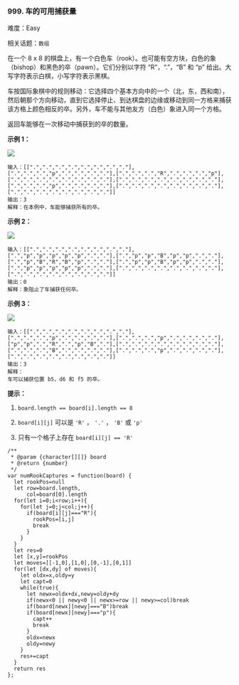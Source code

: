### 999. 车的可用捕获量

难度：Easy

相关话题：`数组`

在一个 8 x 8 的棋盘上，有一个白色车（rook）。也可能有空方块，白色的象（bishop）和黑色的卒（pawn）。它们分别以字符 &ldquo;R&rdquo;，&ldquo;.&rdquo;，&ldquo;B&rdquo; 和 &ldquo;p&rdquo; 给出。大写字符表示白棋，小写字符表示黑棋。



车按国际象棋中的规则移动：它选择四个基本方向中的一个（北，东，西和南），然后朝那个方向移动，直到它选择停止、到达棋盘的边缘或移动到同一方格来捕获该方格上颜色相反的卒。另外，车不能与其他友方（白色）象进入同一个方格。



返回车能够在一次移动中捕获到的卒的数量。




**示例 1：** 



![](https://assets.leetcode-cn.com/aliyun-lc-upload/uploads/2019/02/23/1253_example_1_improved.PNG)




```
输入：[[".",".",".",".",".",".",".","."],[".",".",".","p",".",".",".","."],[".",".",".","R",".",".",".","p"],[".",".",".",".",".",".",".","."],[".",".",".",".",".",".",".","."],[".",".",".","p",".",".",".","."],[".",".",".",".",".",".",".","."],[".",".",".",".",".",".",".","."]]
输出：3
解释：在本例中，车能够捕获所有的卒。
```


**示例 2：** 



![](https://assets.leetcode-cn.com/aliyun-lc-upload/uploads/2019/02/23/1253_example_2_improved.PNG)




```
输入：[[".",".",".",".",".",".",".","."],[".","p","p","p","p","p",".","."],[".","p","p","B","p","p",".","."],[".","p","B","R","B","p",".","."],[".","p","p","B","p","p",".","."],[".","p","p","p","p","p",".","."],[".",".",".",".",".",".",".","."],[".",".",".",".",".",".",".","."]]
输出：0
解释：象阻止了车捕获任何卒。
```


**示例 3：** 



![](https://assets.leetcode-cn.com/aliyun-lc-upload/uploads/2019/02/23/1253_example_3_improved.PNG)




```
输入：[[".",".",".",".",".",".",".","."],[".",".",".","p",".",".",".","."],[".",".",".","p",".",".",".","."],["p","p",".","R",".","p","B","."],[".",".",".",".",".",".",".","."],[".",".",".","B",".",".",".","."],[".",".",".","p",".",".",".","."],[".",".",".",".",".",".",".","."]]
输出：3
解释：
车可以捕获位置 b5，d6 和 f5 的卒。
```






**提示：** 




1.  `board.length == board[i].length == 8` 

2.  `board[i][j]`  可以是 `'R'` ， `'.'` ， `'B'` 或 `'p'` 

3. 只有一个格子上存在 `board[i][j] == 'R'` 




```
/**
 * @param {character[][]} board
 * @return {number}
 */
var numRookCaptures = function(board) {
  let rookPos=null
  let row=board.length,
      col=board[0].length
  for(let i=0;i<row;i++){
    for(let j=0;j<col;j++){
      if(board[i][j]==="R"){
        rookPos=[i,j]
        break
      }
    }
  }
  let res=0
  let [x,y]=rookPos
  let moves=[[-1,0],[1,0],[0,-1],[0,1]]
  for(let [dx,dy] of moves){
    let oldx=x,oldy=y
    let capt=0
    while(true){
      let newx=oldx+dx,newy=oldy+dy
      if(newx<0 || newy<0 || newx>=row || newy>=col)break
      if(board[newx][newy]==="B")break
      if(board[newx][newy]==="p"){
        capt++
        break
      }
      oldx=newx
      oldy=newy
    }
    res+=capt
  }
  return res
};
```

